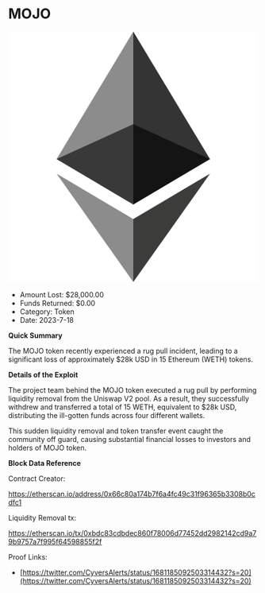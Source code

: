 # MOJO
![MOJO](/rektimages/Mojo-Jojo-Token-Rug-Pull.png)
- Amount Lost: $28,000.00
- Funds Returned: $0.00
- Category: Token
- Date: 2023-7-18

**Quick Summary**

The MOJO token recently experienced a rug pull incident, leading to a significant loss of approximately $28k USD in 15 Ethereum (WETH) tokens.

  


 **Details of the Exploit**

The project team behind the MOJO  token executed a rug pull by performing liquidity removal from the Uniswap V2 pool. As a result, they successfully withdrew and transferred a total of 15  WETH, equivalent to $28k  USD, distributing the ill-gotten funds across four different wallets.

  


This sudden liquidity removal and token transfer event caught the community off guard, causing substantial financial losses to investors and holders of MOJO  token.

  


 **Block Data Reference**

Contract Creator:

https://etherscan.io/address/0x66c80a174b7f6a4fc49c31f96365b3308b0cdfc1

Liquidity Removal tx:

https://etherscan.io/tx/0xbdc83cdbdec860f78006d77452dd2982142cd9a79b9757a7f995f64598855f2f


Proof Links:
- [https://twitter.com/CyversAlerts/status/1681185092503314432?s=20](https://twitter.com/CyversAlerts/status/1681185092503314432?s=20)


